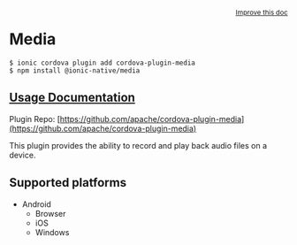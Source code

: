 <a style="float:right;font-size:12px;" href="http://github.com/ionic-team/ionic-native/edit/master/src/@ionic-native/plugins/media/index.ts#L203">
  Improve this doc
</a>

# Media

```
$ ionic cordova plugin add cordova-plugin-media
$ npm install @ionic-native/media
```

## [Usage Documentation](https://ionicframework.com/docs/native/media/)

Plugin Repo: [https://github.com/apache/cordova-plugin-media](https://github.com/apache/cordova-plugin-media)

This plugin provides the ability to record and play back audio files on a device.

## Supported platforms

- Android
  - Browser
  - iOS
  - Windows
  



